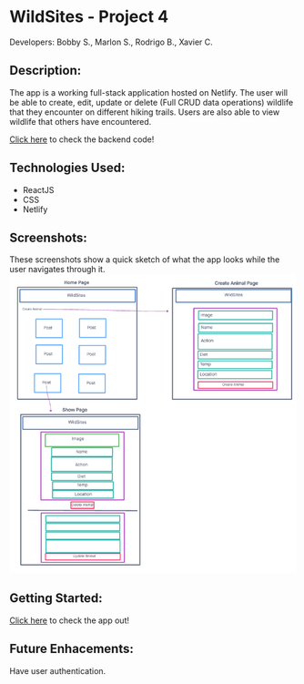 # WildSites - Project 4

Developers: Bobby S., Marlon S., Rodrigo B., Xavier C.

## Description:
The app is a working full-stack application hosted on Netlify. The user will be able to create, edit, update or delete (Full CRUD data operations) wildlife that they encounter on different hiking trails. Users are also able to view wildlife that others have encountered.

[Click here](https://github.com/xcarrillo1/backend-project4) to check the backend code!

## Technologies Used:
- ReactJS
- CSS
- Netlify


## Screenshots:
These screenshots show a quick sketch of what the app looks while the user navigates through it.
![WildSites wireframe](public/WireFrame.png)

## Getting Started:
[Click here](https://suspicious-agnesi-b7033d.netlify.app/) to check the app out!

## Future Enhacements:
Have user authentication.